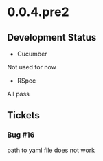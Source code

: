 # 0.0.4.pre2

## Development Status

* Cucumber

Not used for now

* RSpec

All pass

## Tickets

### Bug #16

path to yaml file does not work
